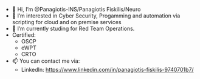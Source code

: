 - 👋 Hi, I’m @Panagiotis-INS/Panagiotis Fiskilis/Neuro
- 👀 I’m interested in Cyber Security, Progamming and automation via scripting for cloud and on premise services
- 🌱 I’m currently studing for Red Team Operations.
- Certified:
  - OSCP
  - eWPT
  - CRTO
- 📫 You can contact me via:
  - LinkedIn: https://www.linkedin.com/in/panagiotis-fiskilis-9740701b7/

<!---
Panagiotis-INS/Panagiotis-INS is a ✨ special ✨ repository because its `README.md` (this file) appears on your GitHub profile.
You can click the Preview link to take a look at your changes.
--->
